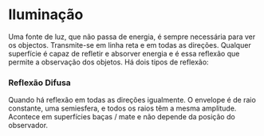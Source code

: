 # Iluminação

Uma fonte de luz, que não passa de energia, é sempre necessária para ver os objectos. Transmite-se em linha reta e em todas as direções. Qualquer superfície é capaz de refletir e absorver energia e é essa reflexão que permite a observação dos objetos. Há dois tipos de reflexão:

### Reflexão Difusa

Quando há reflexão em todas as direções igualmente. O envelope é de raio constante, uma semiesfera, e todos os raios têm a mesma amplitude. Acontece em superfícies baças / mate e não depende da posição do observador.

###